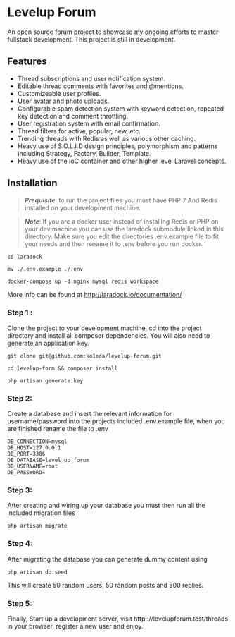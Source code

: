 # Levelup Forum


An open source forum project to showcase my ongoing efforts to master fullstack development. This project is still in development.


## Features
+ Thread subscriptions and user notification system.
+ Editable thread comments with favorites and @mentions.
+ Customizeable user profiles.
+ User avatar and photo uploads.
+ Configurable spam detection system with keyword detection, repeated key detection and comment throttling.
+ User registration system with email confirmation.
+ Thread filters for active, popular, new, etc.
+ Trending threads with Redis as well as various other caching. 
+ Heavy use of S.O.L.I.D design principles, polymorphism and patterns including Strategy, Factory, Builder, Template.
+ Heavy use of the IoC container and other higher level Laravel concepts.


## Installation

> ***Prequisite***: to run the project files you must have PHP 7 And Redis installed on your development machine.

> ***Note***: If you are a docker user instead of installing Redis or PHP on your dev machine you can use the laradock submodule linked in this directory. Make sure you edit the directories .env.example file to fit your needs and then rename it to .env before you run docker.

```
cd laradock 

mv ./.env.example ./.env

docker-compose up -d nginx mysql redis workspace 
```

More info can be found at http://laradock.io/documentation/

### Step 1 :
Clone the project to your development machine, cd into the project directory and install all composer dependencies.  You will also need to generate an application key. 

```
git clone git@github.com:ko1eda/levelup-forum.git

cd levelup-form && composer install

php artisan generate:key
```

### Step 2:
Create a database and insert the relevant information for username/password into the projects included .env.example file, when you are finished rename the file to .env

```
DB_CONNECTION=mysql
DB_HOST=127.0.0.1
DB_PORT=3306
DB_DATABASE=level_up_forum
DB_USERNAME=root
DB_PASSWORD=
```
### Step 3:
After creating and wiring up your database you must then run all the included migration files

``` php artisan migrate ```

  
### Step 4:

After migrating the database you can generate dummy content using

``` php artisan db:seed ```

This will create 50 random users, 50 random posts and 500 replies.


### Step 5:

Finally, Start up a development server, visit http:://levelupforum.test/threads in your browser, register a new user and enjoy.
